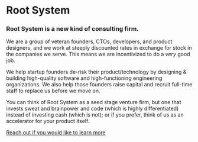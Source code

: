# Root System

### Root System is a new kind of consulting firm.

We are a group of veteran founders, CTOs, developers, and product designers, and we work at steeply discounted rates in exchange for stock in the companies we serve.  This means we are incentivized to do a *very* good job.

We help startup founders de-risk their product/technology by designing & building high-quality software and high-functioning engineering organizations.   We also help those founders raise capital and recruit full-time staff to replace us before we move on.

You can think of Root System as a seed stage venture firm, but one that invests sweat and brainpower and code (which is highly differentiated) instead of investing cash (which is not);  or if you prefer, think of us as an accelerator for your product itself.

[Reach out if you would like to learn more](mailto:partners@rootsystem.com)